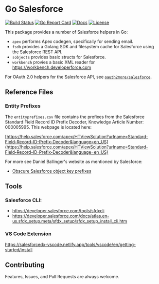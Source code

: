# Go Salesforce

[![Build Status][build-status-svg]][build-status-link]
[![Go Report Card][goreport-svg]][goreport-link]
[![Docs][docs-godoc-svg]][docs-godoc-link]
[![License][license-svg]][license-link]

This package provides a number of Salesforce helpers in Go:

* `apex` performs Apex codegen, specifically for sending email.
* `fsdb` provides a Golang SDK and filesystem cache for Salesforce using the Salesforce REST API.
* `sobjects` provides basic structs for Salesforce.
* `workbench` provies a basic XML reader for https://workbench.developerforce.com

For OAuth 2.0 helpers for the Salesforce API, see [`oauth2more/salesforce`](https://github.com/grokify/oauth2more/tree/master/salesforce).

## Reference Files

### Entity Prefixes

The `entityprefixes.csv` file contains the prefixes from the Salesforce Standard Field Record ID Prefix Decoder, Knowledge Article Number: 000005995. This webpage is located here:

[https://help.salesforce.com/apex/HTViewSolution?urlname=Standard-Field-Record-ID-Prefix-Decoder&language=en_US](https://help.salesforce.com/apex/HTViewSolution?urlname=Standard-Field-Record-ID-Prefix-Decoder&language=en_US)

For more see Daniel Ballinger's website as mentioned by Salesforce:

* [Obscure Salesforce object key prefixes](http://www.fishofprey.com/2011/09/obscure-salesforce-object-key-prefixes.html)

## Tools

### Salesforce CLI:

* https://developer.salesforce.com/tools/sfdxcli
* https://developer.salesforce.com/docs/atlas.en-us.sfdx_setup.meta/sfdx_setup/sfdx_setup_install_cli.htm

### VS Code Extension

https://salesforcedx-vscode.netlify.app/tools/vscode/en/getting-started/install

## Contributing

Features, Issues, and Pull Requests are always welcome.

 [build-status-svg]: https://api.travis-ci.org/grokify/go-salesforce.svg?branch=master
 [build-status-link]: https://travis-ci.org/grokify/go-salesforce
 [goreport-svg]: https://goreportcard.com/badge/github.com/grokify/go-salesforce
 [goreport-link]: https://goreportcard.com/report/github.com/grokify/go-salesforce
 [codeclimate-status-svg]: https://codeclimate.com/github/grokify/go-salesforce/badges/gpa.svg
 [codeclimate-status-link]: https://codeclimate.com/github/grokify/go-salesforce
 [docs-godoc-svg]: https://img.shields.io/badge/docs-godoc-blue.svg
 [docs-godoc-link]: https://godoc.org/github.com/grokify/go-salesforce
 [license-svg]: https://img.shields.io/badge/license-MIT-blue.svg
 [license-link]: https://github.com/grokify/go-salesforce/blob/master/LICENSE